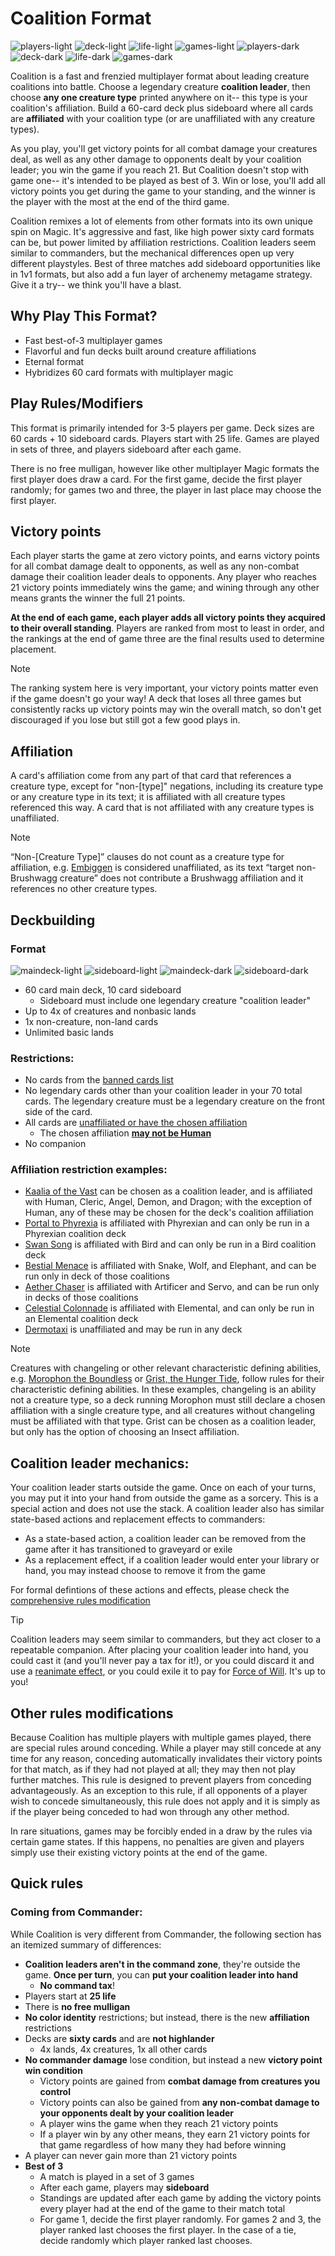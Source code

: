 # Coalition Format

![players-light](images/players_light.png#gh-light-mode-only "3-5 Players") ![deck-light](images/deck_light.png#gh-light-mode-only "60 Card Deck") ![life-light](images/life_light.png#gh-light-mode-only "25 Life") ![games-light](images/games_light.png#gh-light-mode-only "90 Minutes")
![players-dark](images/players_dark.png#gh-dark-mode-only "3-5 Players") ![deck-dark](images/deck_dark.png#gh-dark-mode-only "60 Card Deck") ![life-dark](images/life_dark.png#gh-dark-mode-only "25 Life") ![games-dark](images/games_dark.png#gh-dark-mode-only "90 Minutes")

Coalition is a fast and frenzied multiplayer format about leading creature coalitions into battle. Choose a legendary creature **coalition leader**, then choose **any one creature type** printed anywhere on it-- this type is your coalition's affiliation. Build a 60-card deck plus sideboard where all cards are **affiliated** with your coalition type (or are unaffiliated with any creature types). 

As you play, you'll get victory points for all combat damage your creatures deal, as well as any other damage to opponents dealt by your coalition leader; you win the game if you reach 21. But Coalition doesn't stop with game one-- it's intended to be played as best of 3. Win or lose, you'll add all victory points you get during the game to your standing, and the winner is the player with the most at the end of the third game.

Coalition remixes a lot of elements from other formats into its own unique spin on Magic. It's aggressive and fast, like high power sixty card formats can be, but power limited by affiliation restrictions. Coalition leaders seem similar to commanders, but the mechanical differences open up very different playstyles. Best of three matches add sideboard opportunities like in 1v1 formats, but also add a fun layer of archenemy metagame strategy. Give it a try-- we think you'll have a blast. 

## Why Play This Format?
* Fast best-of-3 multiplayer games
* Flavorful and fun decks built around creature affiliations
* Eternal format
* Hybridizes 60 card formats with multiplayer magic

## Play Rules/Modifiers
This format is primarily intended for 3-5 players per game. Deck sizes are 60 cards + 10 sideboard cards. Players start with 25 life. Games are played in sets of three, and players sideboard after each game.

There is no free mulligan, however like other multiplayer Magic formats the first player does draw a card. For the first game, decide the first player randomly; for games two and three, the player in last place may choose the first player.

## Victory points
Each player starts the game at zero victory points, and earns victory points for all combat damage dealt to opponents, as well as any non-combat damage their coalition leader deals to opponents. Any player who reaches 21 victory points immediately wins the game; and wining through any other means grants the winner the full 21 points. 

**At the end of each game, each player adds all victory points they acquired to their overall standing**. Players are ranked from most to least in order, and the rankings at the end of game three are the final results used to determine placement.

> [!NOTE] 
> The ranking system here is very important, your victory points matter even if the game doesn't go your way! A deck that loses all three games but consistently racks up victory points may win the overall match, so don't get discouraged if you lose but still got a few good plays in.


## Affiliation
A card's affiliation come from any part of that card that references a creature type, except for "non-[type]" negations, including its creature type or any creature type in its text; it is affiliated with all creature types referenced this way. A card that is not affiliated with any creature types is unaffiliated.
> [!NOTE] 
> “Non-[Creature Type]” clauses do not count as a creature type for affiliation, e.g. [Embiggen](https://scryfall.com/card/unf/137/embiggen) is considered unaffiliated, as its text “target non-Brushwagg creature” does not contribute a Brushwagg affiliation and it references no other creature types.

## Deckbuilding
### Format
![maindeck-light](images/maindeck_light.png#gh-light-mode-only "60 card main deck") ![sideboard-light](images/sideboard_light.png#gh-light-mode-only "10 card sideboard")
![maindeck-dark](images/maindeck_dark.png#gh-dark-mode-only "60 card main deck") ![sideboard-dark](images/sideboard_dark.png#gh-dark-mode-only "10 card sideboard")

* 60 card main deck, 10 card sideboard
	* Sideboard must include one legendary creature "coalition leader"
* Up to 4x of creatures and nonbasic lands
* 1x non-creature, non-land cards
* Unlimited basic lands

### Restrictions:
* No cards from the [banned cards list](BANLIST.MD)
* No legendary cards other than your coalition leader in your 70 total cards. The legendary creature must be a legendary creature on the front side of the card.
* All cards are [unaffiliated or have the chosen affiliation](#Affiliation)
    * The chosen affiliation [**may not be Human**](FAQ.md#why-cant-i-choose-human-as-an-affiliation-for-my-deck)
* No companion

### Affiliation restriction examples:
* [Kaalia of the Vast](https://scryfall.com/card/2x2/235/kaalia-of-the-vast) can be chosen as a coalition leader, and is affiliated with Human, Cleric, Angel, Demon, and Dragon; with the exception of Human, any of these may be chosen for the deck's coalition affiliation
* [Portal to Phyrexia](https://scryfall.com/card/bro/240/portal-to-phyrexia) is affiliated with Phyrexian and can only be run in a Phyrexian coalition deck
* [Swan Song](https://scryfall.com/card/c16/98/swan-song) is affiliated with Bird and can only be run in a Bird coalition deck
* [Bestial Menace](https://scryfall.com/card/mic/134/bestial-menace) is affiliated with Snake, Wolf, and Elephant, and can be run only in deck of those coalitions
* [Aether Chaser](https://scryfall.com/card/aer/76/aether-chaser) is affiliated with Artificer and Servo, and can be run only in decks of those coalitions
* [Celestial Colonnade](https://scryfall.com/card/uma/238/celestial-colonnade) is affiliated with Elemental, and can only be run in an Elemental coalition deck
* [Dermotaxi](https://scryfall.com/card/mh2/224/dermotaxi) is unaffiliated and may be run in any deck

> [!NOTE] 
> Creatures with changeling or other relevant characteristic defining abilities, e.g. [Morophon the Boundless](https://scryfall.com/card/cmm/3/morophon-the-boundless) or [Grist, the Hunger Tide](https://scryfall.com/card/mh2/202/grist-the-hunger-tide), follow rules for their characteristic defining abilities. In these examples, changeling is an ability not a creature type, so a deck running Morophon must still declare a chosen affiliation with a single creature type, and all creatures without changeling must be affiliated with that type. Grist can be chosen as a coalition leader, but only has the option of choosing an Insect affiliation. 

## Coalition leader mechanics:
Your coalition leader starts outside the game. Once on each of your turns, you may put it into your hand from outside the game as a sorcery. This is a special action and does not use the stack. A coalition leader also has similar state-based actions and replacement effects to commanders:
* As a state-based action, a coalition leader can be removed from the game after it has transitioned to graveyard or exile
* As a replacement effect, if a coalition leader would enter your library or hand, you may instead choose to remove it from the game

For formal defintions of these actions and effects, please check the [comprehensive rules modification](RULES.MD)
> [!TIP] 
> Coalition leaders may seem similar to commanders, but they act closer to a repeatable companion. After placing your coalition leader into hand, you could cast it (and you'll never pay a tax for it!), or you could discard it and use a [reanimate effect](https://scryfall.com/search?q=otag%3Areanimate+-is%3Areserved+game%3Apaper&unique=cards&as=grid&order=name), or you could exile it to pay for [Force of Will](https://scryfall.com/card/dmr/50/force-of-will). It's up to you! 


## Other rules modifications
Because Coalition has multiple players with multiple games played, there are special rules around conceding. While a player may still concede at any time for any reason, conceding automatically invalidates their victory points for that match, as if they had not played at all; they may then not play further matches. This rule is designed to prevent players from conceding advantageously. As an exception to this rule, if all opponents of a player wish to concede simultaneously, this rule does not apply and it is simply as if the player being conceded to had won through any other method. 

In rare situations, games may be forcibly ended in a draw by the rules via certain game states. If this happens, no penalties are given and players simply use their existing victory points at the end of the game.

## Quick rules

### Coming from Commander:
While Coalition is very different from Commander, the following section has an itemized summary of differences: 
* **Coalition leaders aren't in the command zone**, they're outside the game. **Once per turn**, you can **put your coalition leader into hand**
  * **No command tax**!
* Players start at **25 life**
* There is **no free mulligan**
* **No color identity** restrictions; but instead, there is the new **affiliation** restrictions
* Decks are **sixty cards** and are **not highlander**
  * 4x lands, 4x creatures, 1x all other cards  
* **No commander damage** lose condition, but instead a new **victory point win condition**
  * Victory points are gained from **combat damage from creatures you control**
  * Victory points can also be gained from **any non-combat damage to your opponents dealt by your coalition leader**
  * A player wins the game when they reach 21 victory points
  * If a player win by any other means, they earn 21 victory points for that game regardless of how many they had before winning
 * A player can never gain more than 21 victory points
* **Best of 3**
  * A match is played in a set of 3 games
  * After each game, players may **sideboard**
  * Standings are updated after each game by adding the victory points every player had at the end of the game to their match total
  * For game 1, decide the first player randomly. For games 2 and 3, the player ranked last chooses the first player. In the case of a tie, decide randomly which player ranked last chooses.
